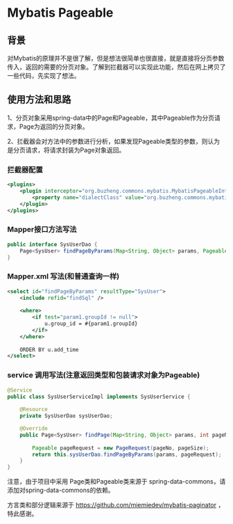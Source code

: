 Mybatis Pageable
===============

背景
-------------------
对Mybatis的原理并不是很了解，但是想法很简单也很直接，就是直接将分页参数传入，返回的需要的分页对象。了解到拦截器可以实现此功能，然后在网上拷贝了一些代码，先实现了想法。

使用方法和思路
-------------------

1、分页对象采用spring-data中的Page和Pageable，其中Pageable作为分页请求，Page为返回的分页对象。

2、拦截器会对方法中的参数进行分析，如果发现Pageable类型的参数，则认为是分页请求，将请求封装为Page对象返回。

### 拦截器配置

```xml
<plugins>
    <plugin interceptor="org.buzheng.commons.mybatis.MybatisPageableInterceptor">
	    <property name="dialectClass" value="org.buzheng.commons.mybatis.MySQLDialect"/>
	</plugin>
</plugins>
```

### Mapper接口方法写法

```java
public interface SysUserDao {	
	Page<SysUser> findPageByParams(Map<String, Object> params, Pageable pageRequest);
}
```

### Mapper.xml 写法(和普通查询一样)

```xml
<select id="findPageByParams" resultType="SysUser">
    <include refid="findSql" />
    
    <where>
        <if test="param1.groupId != null">
            u.group_id = #{param1.groupId}
        </if>
    </where>
    
    ORDER BY u.add_time
</select>
```

### service 调用写法(注意返回类型和包装请求对象为Pageable)
```java
@Service
public class SysUserServiceImpl implements SysUserService {
	
	@Resource
	private SysUserDao sysUserDao;

	@Override
	public Page<SysUser> findPage(Map<String, Object> params, int pageNo, int pageSize) {
	
		Pageable pageRequest = new PageRequest(pageNo, pageSize);
		return this.sysUserDao.findPageByParams(params, pageRequest);
	}	
}
```

注意，由于项目中采用 Page类和Pageable类来源于 spring-data-commons，请添加对spring-data-commons的依赖。

方言类和部分逻辑来源于 https://github.com/miemiedev/mybatis-paginator ，特此感谢。
